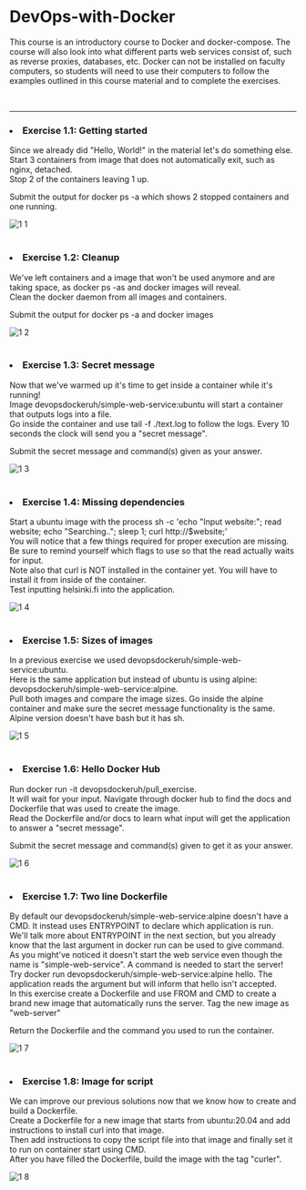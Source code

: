 # DevOps-with-Docker
This course is an introductory course to Docker and docker-compose. The course will also look into what different parts web services consist of, such as reverse proxies, databases, etc. Docker can not be installed on faculty computers, so students will need to use their computers to follow the examples outlined in this course material and to complete the exercises.

<br>
<hr></hr>
<h3><li> Exercise 1.1: Getting started</h3>
Since we already did "Hello, World!" in the material let's do something else.<br>
Start 3 containers from image that does not automatically exit, such as nginx, detached.<br>
Stop 2 of the containers leaving 1 up.

Submit the output for docker ps -a which shows 2 stopped containers and one running.

![1 1](https://user-images.githubusercontent.com/94892289/208758756-94a13180-3bb1-486d-b02c-6dc3aaf9a563.png)
<br> <br>

<h3><li> Exercise 1.2: Cleanup</h3>
We've left containers and a image that won't be used anymore and are taking space, as docker ps -as and docker images will reveal.<br>
Clean the docker daemon from all images and containers.

Submit the output for docker ps -a and docker images

![1 2](https://user-images.githubusercontent.com/94892289/208759409-3d097458-ff9f-4541-b6d6-e58bd12a41ac.png)
<br> <br>

<h3><li> Exercise 1.3: Secret message</h3>
Now that we've warmed up it's time to get inside a container while it's running!<br>
Image devopsdockeruh/simple-web-service:ubuntu will start a container that outputs logs into a file. <br>
Go inside the container and use tail -f ./text.log to follow the logs. Every 10 seconds the clock will send you a "secret message".

Submit the secret message and command(s) given as your answer.

![1 3](https://user-images.githubusercontent.com/94892289/208759598-ae613788-f463-4ae7-a932-71bf21bf956c.png)
<br> <br>
  
<h3><li> Exercise 1.4: Missing dependencies</h3>
Start a ubuntu image with the process sh -c 'echo "Input website:"; read website; echo "Searching.."; sleep 1; curl http://$website;'<br>
You will notice that a few things required for proper execution are missing. <br>
Be sure to remind yourself which flags to use so that the read actually waits for input.<br>
Note also that curl is NOT installed in the container yet. You will have to install it from inside of the container.<br>
Test inputting helsinki.fi into the application.
  
![1 4](https://user-images.githubusercontent.com/94892289/208760846-9512f187-401d-45d2-b912-f1b7bf0bf270.png)
<br> <br>

<h3><li> Exercise 1.5: Sizes of images</h3>
In a previous exercise we used devopsdockeruh/simple-web-service:ubuntu.<br>
Here is the same application but instead of ubuntu is using alpine: devopsdockeruh/simple-web-service:alpine.<br>
Pull both images and compare the image sizes. Go inside the alpine container and make sure the secret message functionality is the same.<br>
  Alpine version doesn't have bash but it has sh.
  
![1 5](https://user-images.githubusercontent.com/94892289/208764609-5963ce75-aacb-47b1-8c99-dbd3a2bef420.png)
<br> <br>
  
<h3><li>Exercise 1.6: Hello Docker Hub</h3>
Run docker run -it devopsdockeruh/pull_exercise.<br>
It will wait for your input. Navigate through docker hub to find the docs and Dockerfile that was used to create the image.<br>
Read the Dockerfile and/or docs to learn what input will get the application to answer a "secret message".

Submit the secret message and command(s) given to get it as your answer.

![1 6](https://user-images.githubusercontent.com/94892289/208764836-c495d620-3446-450e-87b4-de6c52c79b29.png)
<br> <br>

<h3><li>Exercise 1.7: Two line Dockerfile</h3>
By default our devopsdockeruh/simple-web-service:alpine doesn't have a CMD. It instead uses ENTRYPOINT to declare which application is run.<br>
We'll talk more about ENTRYPOINT in the next section, but you already know that the last argument in docker run can be used to give command.<br>
As you might've noticed it doesn't start the web service even though the name is "simple-web-service". A command is needed to start the server!<br>
Try docker run devopsdockeruh/simple-web-service:alpine hello. The application reads the argument but will inform that hello isn't accepted.<br>
In this exercise create a Dockerfile and use FROM and CMD to create a brand new image that automatically runs the server. Tag the new image as "web-server"

Return the Dockerfile and the command you used to run the container.
  
![1 7](https://user-images.githubusercontent.com/94892289/208766075-b4774037-b9a9-417e-a11c-a87911eaf9c5.png)
<br> <br>
  
<h3><li>Exercise 1.8: Image for script</h3>
We can improve our previous solutions now that we know how to create and build a Dockerfile.<br>
Create a Dockerfile for a new image that starts from ubuntu:20.04 and add instructions to install curl into that image. <br>
Then add instructions to copy the script file into that image and finally set it to run on container start using CMD.<br>
After you have filled the Dockerfile, build the image with the tag "curler".

![1 8](https://user-images.githubusercontent.com/94892289/208766420-60bc919d-c2a4-4948-9f75-a3c453c5c356.png)
